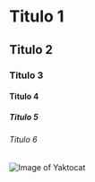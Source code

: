 # Titulo 1
## Titulo 2
### Titulo 3
#### Titulo 4
##### Titulo 5
###### Titulo 6
![Image of Yaktocat](https://octodex.github.com/images/yaktocat.png)
